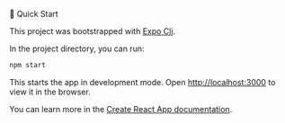 🚀 Quick Start

This project was bootstrapped with [Expo Cli](https://docs.expo.dev/workflow/expo-cli/).

In the project directory, you can run:

```sh
npm start
```

This starts the app in development mode. Open [http://localhost:3000](http://localhost:19000) to view it in the browser.

You can learn more in the [Create React App documentation](https://facebook.github.io/create-react-app/docs/getting-started).
